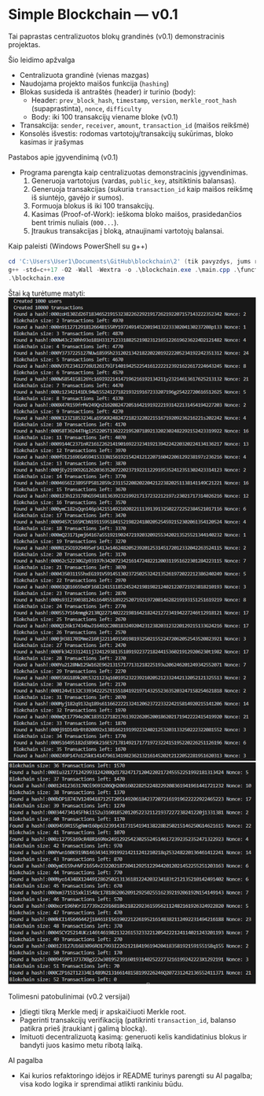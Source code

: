 # Simple Blockchain — v0.1

Tai paprastas centralizuotos blokų grandinės (v0.1) demonstracinis projektas.

Šio leidimo apžvalga
- Centralizuota grandinė (vienas mazgas)
- Naudojama projekto maišos funkcija (`hashing`)
- Blokas susideda iš antraštės (header) ir turinio (body):
  - Header: `prev_block_hash`, `timestamp`, `version`, `merkle_root_hash` (supaprastinta), `nonce`, `difficulty`
  - Body: iki 100 transakcijų viename bloke (v0.1)
- Transakcija: `sender`, `receiver`, `amount`, `transaction_id` (maišos reikšmė)
- Konsolės išvestis: rodomas vartotojų/transakcijų sukūrimas, bloko kasimas ir įrašymas

Pastabos apie įgyvendinimą (v0.1)
- Programa parengta kaip centralizuotas demonstracinis įgyvendinimas. 
  1. Generuoja vartotojus (vardas, `public_key`, atsitiktinis balansas).
  2. Generuoja transakcijas (sukuria `transaction_id` kaip maišos reikšmę iš siuntėjo, gavėjo ir sumos).
  3. Formuoja blokus iš iki 100 transakcijų.
  4. Kasimas (Proof-of-Work): ieškoma bloko maišos, prasidedančios bent trimis nuliais (`000...`).
  5. Įtraukus transakcijas į bloką, atnaujinami vartotojų balansai.

Kaip paleisti (Windows PowerShell su g++)
```powershell
cd 'C:\Users\User1\Documents\GitHub\blockchain\2' (tik pavyzdys, jums reikia nueiti į aplanką, kuriame yra šis kodas)
g++ -std=c++17 -O2 -Wall -Wextra -o .\blockchain.exe .\main.cpp .\functions.cpp
.\blockchain.exe
```
Štai ką turėtume matyti:
![Console output](nuotraukos/blockchain1.png)
![Console output](nuotraukos/blockchain2.png)

Tolimesni patobulinimai (v0.2 versijai)
- Įdiegti tikrą Merkle medį ir apskaičiuoti Merkle root.
- Pagerinti transakcijų verifikaciją (patikrinti `transaction_id`, balanso patikra prieš įtraukiant į galimą blocką).
- Imituoti decentralizuotą kasimą: generuoti kelis kandidatinius blokus ir bandyti juos kasimo metu ribotą laiką.

AI pagalba
- Kai kurios refaktoringo idėjos ir README turinys parengti su AI pagalba; visa kodo logika ir sprendimai atlikti rankiniu būdu.


